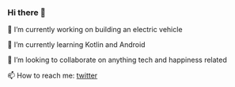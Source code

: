 ### Hi there 👋

🔭 I’m currently working on building an electric vehicle

🌱 I’m currently learning Kotlin and Android

👯 I’m looking to collaborate on anything tech and happiness related

📫 How to reach me: [twitter](https://twitter.com/johnjacobkenny)

<!--
**johnjacobkenny/johnjacobkenny** is a ✨ _special_ ✨ repository because its `README.md` (this file) appears on your GitHub profile.

Here are some ideas to get you started:

- 🔭 I’m currently working on ...
- 🌱 I’m currently learning ...
- 👯 I’m looking to collaborate on ...
- 🤔 I’m looking for help with ...
- 💬 Ask me about ...
- 📫 How to reach me: ...
- 😄 Pronouns: ...
- ⚡ Fun fact: ...
-->
